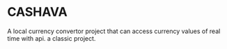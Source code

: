 # CASHAVA
A local currency convertor project that can access currency values of real time with api.
a classic project.